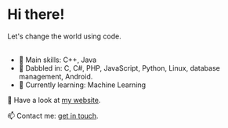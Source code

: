 <h1>Hi there!</h1>
Let's change the world using code.
<br></br>

- 👀 Main skills: C++, Java
- 💞️ Dabbled in: C, C#, PHP, JavaScript, Python, Linux, database management, Android.
- 🌱 Currently learning: Machine Learning

👋 Have a look at <a href="https://www.moniqueaxt.com/" target="_blank">my website</a>.

📫 Contact me: <a href="mailto:contact@moniqueaxt.com/" target="_blank">get in touch</a>.
